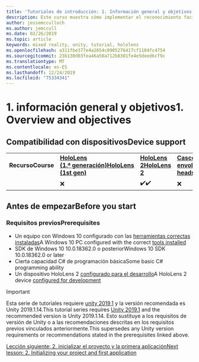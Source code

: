 ```yaml
---
title: 'Tutoriales de introducción: 1. Información general y objetivos'
description: Este curso muestra cómo implementar el reconocimiento facial de Azure en una aplicación de realidad mixta.
author: jessemcculloch
ms.author: jemccull
ms.date: 02/26/2019
ms.topic: article
keywords: mixed reality, unity, tutorial, hololens
ms.openlocfilehash: a311fbe377e4a2654c8905276417cf1104fc4754
ms.sourcegitcommit: 23b130d03fea46a50a712b8301fe4e5deed6cf9c
ms.translationtype: MT
ms.contentlocale: es-ES
ms.lasthandoff: 12/24/2019
ms.locfileid: "75334341"
---
```

# <a name="1-overview-and-objectives"></a><span data-ttu-id="2c1d7-105">1. información general y objetivos</span><span class="sxs-lookup"><span data-stu-id="2c1d7-105">1. Overview and objectives</span></span>

## <a name="device-support"></a><span data-ttu-id="2c1d7-106">Compatibilidad con dispositivos</span><span class="sxs-lookup"><span data-stu-id="2c1d7-106">Device support</span></span>

<table>
    <colgroup>
    <col width="25%" />
    <col width="25%" />
    <col width="25%" />
    <col width="25%" />
    </colgroup>
    <tr>
        <td><span data-ttu-id="2c1d7-107"><strong>Recurso</strong></span><span class="sxs-lookup"><span data-stu-id="2c1d7-107"><strong>Course</strong></span></span></td>
        <td><span data-ttu-id="2c1d7-108"><a href="hololens-hardware-details.md"><strong>HoloLens (1.ª generación)</strong></a></span><span class="sxs-lookup"><span data-stu-id="2c1d7-108"><a href="hololens-hardware-details.md"><strong>HoloLens (1st gen)</strong></a></span></span></td>
        <td><span data-ttu-id="2c1d7-109"><a href="https://www.microsoft.com//hololens/hardware"><strong>HoloLens 2</strong></a></span><span class="sxs-lookup"><span data-stu-id="2c1d7-109"><a href="https://www.microsoft.com//hololens/hardware"><strong>HoloLens 2</strong></a></span></span></td>
        <td><span data-ttu-id="2c1d7-110"><a href="immersive-headset-hardware-details.md"><strong>Cascos envolventes</strong></a></span><span class="sxs-lookup"><span data-stu-id="2c1d7-110"><a href="immersive-headset-hardware-details.md"><strong>Immersive headsets</strong></a></span></span></td>
    </tr>
     <tr>
        <td></td>
        <td>❌</td>
        <td><span data-ttu-id="2c1d7-111">✔️</span><span class="sxs-lookup"><span data-stu-id="2c1d7-111">✔️</span></span></td>
        <td>❌</td>
    </tr>
</table>

## <a name="before-you-start"></a><span data-ttu-id="2c1d7-112">Antes de empezar</span><span class="sxs-lookup"><span data-stu-id="2c1d7-112">Before you start</span></span>

### <a name="prerequisites"></a><span data-ttu-id="2c1d7-113">Requisitos previos</span><span class="sxs-lookup"><span data-stu-id="2c1d7-113">Prerequisites</span></span>

* <span data-ttu-id="2c1d7-114">Un equipo con Windows 10 configurado con las [herramientas correctas instaladas](install-the-tools.md)</span><span class="sxs-lookup"><span data-stu-id="2c1d7-114">A Windows 10 PC configured with the correct [tools installed](install-the-tools.md)</span></span>
* <span data-ttu-id="2c1d7-115">SDK de Windows 10 10.0.18362.0 o posterior</span><span class="sxs-lookup"><span data-stu-id="2c1d7-115">Windows 10 SDK 10.0.18362.0 or later</span></span>
* <span data-ttu-id="2c1d7-116">Cierta capacidad C# de programación básica</span><span class="sxs-lookup"><span data-stu-id="2c1d7-116">Some basic C# programming ability</span></span>
* <span data-ttu-id="2c1d7-117">Un dispositivo HoloLens 2 [configurado para el desarrollo](using-visual-studio.md#enabling-developer-mode)</span><span class="sxs-lookup"><span data-stu-id="2c1d7-117">A HoloLens 2 device [configured for development](using-visual-studio.md#enabling-developer-mode)</span></span>

>[!IMPORTANT]
><span data-ttu-id="2c1d7-118">Esta serie de tutoriales requiere <a href="https://unity3d.com/get-unity/download/archive" target="_blank">unity 2019,1</a> y la versión recomendada es Unity 2019.1.14.</span><span class="sxs-lookup"><span data-stu-id="2c1d7-118">This tutorial series requires <a href="https://unity3d.com/get-unity/download/archive" target="_blank">Unity 2019.1</a> and the recommended version is Unity 2019.1.14.</span></span> <span data-ttu-id="2c1d7-119">Esto sustituye a los requisitos de versión de Unity o a las recomendaciones descritas en los requisitos previos vinculados anteriormente.</span><span class="sxs-lookup"><span data-stu-id="2c1d7-119">This supersedes any Unity version requirements or recommendations stated in the prerequisites linked above.</span></span>

[<span data-ttu-id="2c1d7-120">Lección siguiente: 2. inicializar el proyecto y la primera aplicación</span><span class="sxs-lookup"><span data-stu-id="2c1d7-120">Next lesson: 2. Initializing your project and first application</span></span>](mrlearning-base-ch1.md)
